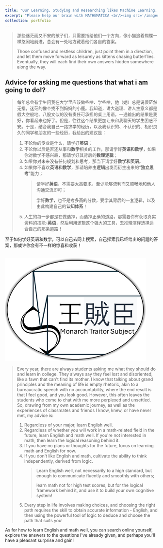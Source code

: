 ```yaml
---
title: "Our Learning, Studying and Researching likes Machine Learning, Studying and Researching from Humanbeing"
excerpt: "Please help our brain with MATHEMATICA <br/><img src='/images/goals.PNG'>"
collection: portfolio                      
---
```


> 那些迷茫而又不安的孩子们，只需要指给他们一个方向，像小猫追着蝴蝶一样悠闲地前进，总会有一处地方藏着他们各自的答案。
> 
> Those confused and restless children, just point them in a direction, and let them move forward as leisurely as kittens chasing butterflies. Eventually, they will each find their own answers hidden somewhere along the way.

## Advice for asking me questions that what i am going to do!?
> 每年总会有学生问我在大学里应该做些啥、学些啥，他（她）总是说很茫然无措，迷茫的像个找不到妈妈的小鹿。我知道，讲大道理、讲人生意义都是假大空般地、八股文似的没有责任可承担的桌上用语，一通输出的结果是我好，你看起来也好了。但是，往往这个结果更加让来和我聊天的学生困惑不安。于是，结合我自己一路求学的经历，以及我认识的、不认识的、相识良久的同学和朋友的一些经历，我给出的建议是：
> 1. 不论你的专业是什么，请学好**英语**；
> 2. 不论你以后是否还从事和**数学**相关的工作，那请学好**英语和数学**，如果你对数学不感兴趣，那请学好其背后的**数理逻辑**；
> 3. 如果你对未来没有任何规划和思考，那当下请学好**数学和英语**。
> 4. 如果你不喜欢**英语和数学**，那请培养由**逻辑**出发而衍生出来的“**独立思考**”能力；
>    > 请学好**英语**，不需要太高要求，至少能够流利而又顺畅地和他人沟通交流即可；
>    > 
>    > 学好**数学**，也不是考多高的分数，要学其背后的一套逻辑，以及由此构建自己的**认知体系**！
> 6. 人生的每一步都是在做选择，而选择正确的道路，那需要你有获取真实资料的技能-**英语**，然后利用逻辑这个强大的工具，去推理演绎选择适合自己的那条道路！

至于如何学好英语和数学，可以自己去网上搜索，自己探索我已经给出的问题的答案，那或许你会有不一样的惊喜和收获！

<br/><img src='/images/mylogos/mts006.png'>

> Every year, there are always students asking me what they should do and learn in college. They always say they feel lost and disoriented, like a fawn that can't find its mother. I know that talking about grand principles and the meaning of life is empty rhetoric, akin to a bureaucratic speech with no accountability, where the end result is that I feel good, and you look good. However, this often leaves the students who come to chat with me more perplexed and unsettled. So, drawing from my own academic journey, as well as the experiences of classmates and friends I know, knew, or have never met, my advice is:
> 1. Regardless of your major, learn English well.
> 2. Regardless of whether you will work in a math-related field in the future, learn English and math well. If you're not interested in math, then learn the logical reasoning behind it.
> 3. If you have no plans or thoughts for the future, focus on learning math and English for now.
> 4. If you don't like English and math, cultivate the ability to think independently, derived from logic.
>    > Learn English well, not necessarily to a high standard, but enough to communicate fluently and smoothly with others;
>    > 
>    > learn math not for high test scores, but for the logical framework behind it, and use it to build your own cognitive system!
> 6. Every step in life involves making choices, and choosing the right path requires the skill to obtain accurate information - English, and then using the powerful tool of logic to deduce and choose the path that suits you!

As for how to learn English and math well, you can search online yourself, explore the answers to the questions I've already given, and perhaps you'll have a pleasant surprise and gain!


















